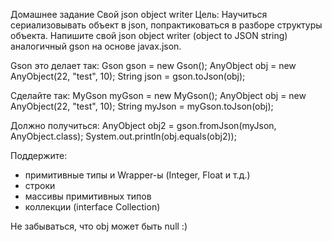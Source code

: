 Домашнее задание
Cвой json object writer
Цель: Научиться сериализовывать объект в json,
попрактиковаться в разборе структуры объекта.
Напишите свой json object writer (object to JSON string) аналогичный gson на основе javax.json.

Gson это делает так:
Gson gson = new Gson();
AnyObject obj = new AnyObject(22, "test", 10);
String json = gson.toJson(obj);

Сделайте так:
MyGson myGson = new MyGson();
AnyObject obj = new AnyObject(22, "test", 10);
String myJson = myGson.toJson(obj);

Должно получиться:
AnyObject obj2 = gson.fromJson(myJson, AnyObject.class);
System.out.println(obj.equals(obj2));

Поддержите:
- примитивные типы и Wrapper-ы (Integer, Float и т.д.)
- строки
- массивы примитивных типов
- коллекции (interface Collection)

Не забываться, что obj может быть null :)